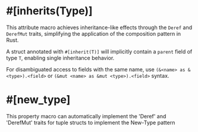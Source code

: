 # #[inherits(Type)]

This attribute macro achieves inheritance-like effects through the `Deref` and `DerefMut` traits, simplifying the application of the composition pattern in Rust.

A struct annotated with `#[inherit(T)]` will implicitly contain a `parent` field of type `T`, enabling single inheritance behavior.

For disambiguated access to fields with the same name, use `(&<name> as &<type>).<field>` or `(&mut <name> as &mut <type>).<field>` syntax.

# #[new_type]

This property macro can automatically implement the 'Deref' and 'DerefMut' traits for tuple structs to implement the New-Type pattern